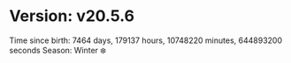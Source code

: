 # Version: v20.5.6
Time since birth: 7464 days, 179137 hours, 10748220 minutes, 644893200 seconds
Season: Winter ❄️
